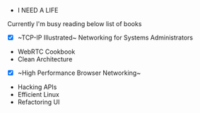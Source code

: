 - I NEED A LIFE

Currently I'm busy reading below list of books

- [x] ~TCP-IP Illustrated~ Networking for Systems Administrators
- WebRTC Cookbook
- Clean Architecture
- [x] ~High Performance Browser Networking~
- Hacking APIs
- Efficient Linux
- Refactoring UI

<!---
yrezehi/yrezehi is a ✨ special ✨ repository because its `README.md` (this file) appears on your GitHub profile.
You can click the Preview link to take a look at your changes.
--->
